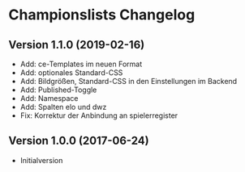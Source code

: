# Championslists Changelog

## Version 1.1.0 (2019-02-16)

- Add: ce-Templates im neuen Format
- Add: optionales Standard-CSS
- Add: Bildgrößen, Standard-CSS in den Einstellungen im Backend
- Add: Published-Toggle
- Add: Namespace
- Add: Spalten elo und dwz
- Fix: Korrektur der Anbindung an spielerregister

## Version 1.0.0 (2017-06-24)

- Initialversion

